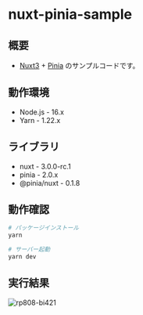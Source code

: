 # nuxt-pinia-sample

## 概要

- [Nuxt3](https://v3.nuxtjs.org/) + [Pinia](https://pinia.vuejs.org/) のサンプルコードです。

## 動作環境

- Node.js - 16.x
- Yarn - 1.22.x

## ライブラリ

- nuxt - 3.0.0-rc.1
- pinia - 2.0.x
- @pinia/nuxt - 0.1.8

## 動作確認

```bash
# パッケージインストール
yarn

# サーバー起動
yarn dev
```

## 実行結果

![rp808-bi421](https://user-images.githubusercontent.com/2668146/165709436-51fb98d7-b1f8-47cb-a088-39bb287d9b27.gif)

